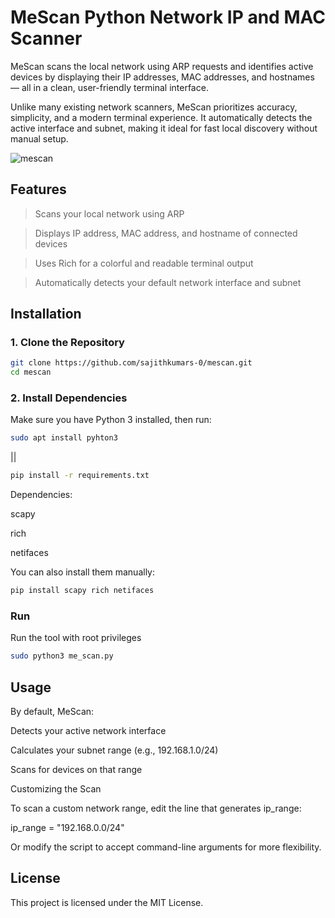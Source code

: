# MeScan Python Network IP and MAC Scanner

MeScan scans the local network using ARP requests and identifies active devices by displaying their IP addresses, MAC addresses, and hostnames — all in a clean, user-friendly terminal interface.

Unlike many existing network scanners, MeScan prioritizes accuracy, simplicity, and a modern terminal experience. It automatically detects the active interface and subnet, making it ideal for fast local discovery without manual setup.




![mescan](https://github.com/user-attachments/assets/d0b8eb45-e6ac-4952-9d9b-89b00d10ffc3)



 ## Features

   > Scans your local network using ARP

   > Displays IP address, MAC address, and hostname of connected devices

   > Uses Rich for a colorful and readable terminal output

   > Automatically detects your default network interface and subnet

## Installation

### 1. Clone the Repository

```bash
git clone https://github.com/sajithkumars-0/mescan.git
cd mescan
```
### 2. Install Dependencies

Make sure you have Python 3 installed, then run:
```bash
sudo apt install pyhton3
```
||

```bash
pip install -r requirements.txt
```
   Dependencies:

   scapy

   rich

   netifaces

You can also install them manually:
```bash
pip install scapy rich netifaces
```
### Run
Run the tool with root privileges 
```bash
sudo python3 me_scan.py
```
## Usage

By default, MeScan:

   Detects your active network interface

   Calculates your subnet range (e.g., 192.168.1.0/24)

   Scans for devices on that range


Customizing the Scan

To scan a custom network range, edit the line that generates ip_range:

ip_range = "192.168.0.0/24"

Or modify the script to accept command-line arguments for more flexibility.

## License

This project is licensed under the MIT License.
